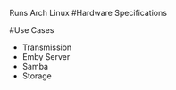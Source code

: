 Runs Arch Linux
#Hardware Specifications


#Use Cases
* Transmission
* Emby Server
* Samba
* Storage